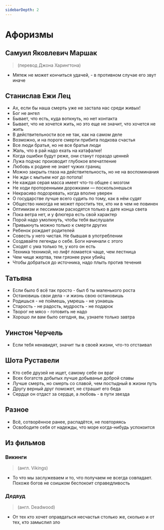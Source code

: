 ```yaml
---
sidebarDepth: 2
---
```


# Афоризмы

## Самуил Яковлевич Маршак
> (перевод Джона Харингтона)

* Мятеж не может кончиться удачей, - в противном случае его звут иначе

## Станислав Ежи Лец

* Ах, если бы наша смерть уже не застала нас среди живых!
* Бог не ангел
* Бывает, что есть, куда воткнуть, но нет контакта
* Бывает, что не хочется жить, но это еще не значит, что хочется не жить
* В действительности все не так, как на самом деле
* Возможно, и на пороге смерти прибита подкова счастья
* Все люди братья, но не все братья люди
* Жаль, что в рай надо ехать на катафалке!
* Когда ошибки будут реже, они станут гораздо ценней
* Лужа подчас производит глубокое впечатление
* Любовь к родине не знает чужих границ
* Можно закрыть глаза на действительность, но не на воспоминания
* Не жди с мытьем ног до потопа!
* Не каждая серая масса имеет что-то общее с мозгом
* Не ходи проторенными дорожками — поскользнешься
* Некрасиво подозревать, когда вполне уверен
* О государстве лучше всего судить по тому, как в нём судят
* Общество никогда не может простить тех, кто ни в чем не повинен
* Оптимизм и пессимизм расходятся только в дате конца света
* Пока ветра нет, и у флюгера есть свой характер
* Порой надо умолкнуть, чтобы тебя выслушали
* Привыкнуть можно только к смерти других
* Ребенок рождает родителей
* Совесть у него чистая. Не бывшая в употреблении
* Создавайте легенды о себе. Боги начинали с этого
* Сходят с ума только те, у кого он есть
* Техника техникой, но лифт ломается чаще, чем лестница
* Чем чище жертва, тем грязнее руки убийц
* Чтобы добраться до источника, надо плыть против течения

## Татьяна

* Если было б всё так просто - был б ты маленького роста
* Остановишь свои дела - и жизнь свою остановишь
* Родишься - не поймешь, умрешь - не узнаешь
* Старость - не радость, мудрость - не подарок
* Творог не мясо - готовить не надо
* Хорошо ли вам было сегодня, вы, узнаете только завтра

## Уинстон Черчель

* Если тебя ненавидят, значит ты в своей жизни, что-то отстаивал

## Шота Руставели

* Кто себе друзей не ищет, самому себе он враг
* Всех богатств добытых лучше добыванье доброй славы
* Лучше смерть, но смерть со славой, чем постыдный в жизни путь
* Другу верный друг поможет, не страшит его беда
* Сердце он отдаст за сердце, а любовь - в пути звезда

## Разное

* Всё, сотворённое ранее, распадётся, не повторяясь
* Освободите себя от надежды, что море когда-нибудь успокоится

## Из фильмов

### Викинги
> (англ. Vikings)

* То что мы заслужеваем и то, что получаем не всегда совпадает. Похоже богов не соишком беспокоит справедливость

### Дедвуд
> (англ. Deadwood)

* От тех кто хочет оправдаться несчастья столько же, сколько и от тех, кто замыслил зло
